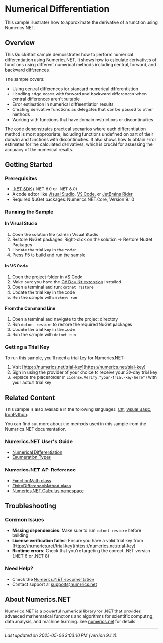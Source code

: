# Numerical Differentiation

This sample illustrates how to approximate the derivative of a function using Numerics.NET.

## Overview

This QuickStart sample demonstrates how to perform numerical differentiation using Numerics.NET. It shows how to 
calculate derivatives of functions using different numerical methods including central, forward, and 
backward differences.

The sample covers:
- Using central differences for standard numerical differentiation
- Handling edge cases with forward and backward differences when central differences aren't suitable
- Error estimation in numerical differentiation results
- Creating derivative functions as delegates that can be passed to other methods
- Working with functions that have domain restrictions or discontinuities

The code demonstrates practical scenarios where each differentiation method is most appropriate, 
including functions undefined on part of their domain and functions with discontinuities. It also shows 
how to obtain error estimates for the calculated derivatives, which is crucial for assessing the 
accuracy of the numerical results.


## Getting Started

### Prerequisites

- [.NET SDK](https://dotnet.microsoft.com/download) (.NET 6.0 or .NET 8.0)
- A code editor like [Visual Studio](https://visualstudio.microsoft.com/), [VS Code](https://code.visualstudio.com/), or [JetBrains Rider](https://www.jetbrains.com/rider/)
- Required NuGet packages: Numerics.NET.Core, Version 9.1.0

### Running the Sample

#### In Visual Studio
1. Open the solution file (.sln) in Visual Studio
2. Restore NuGet packages: Right-click on the solution → Restore NuGet Packages
3. Update the trial key in the code:
4. Press F5 to build and run the sample

#### In VS Code

1. Open the project folder in VS Code
2. Make sure you have the [C# Dev Kit extension](https://marketplace.visualstudio.com/items?itemName=ms-dotnettools.csdevkit) installed
3. Open a terminal and run: `dotnet restore`
4. Update the trial key in the code 
5. Run the sample with: `dotnet run`

#### From the Command Line

1. Open a terminal and navigate to the project directory
2. Run `dotnet restore` to restore the required NuGet packages
3. Update the trial key in the code
4. Run the sample with `dotnet run`

### Getting a Trial Key

To run this sample, you'll need a trial key for Numerics.NET:

1. Visit [https://numerics.net/trial-key](https://numerics.net/trial-key)
2. Sign in using the provider of your choice to receive your 30-day trial key
3. Replace the placeholder in `License.Verify("your-trial-key-here")` with your actual trial key

## Related Content

This sample is also available in the following languages: 
[C#](https://github.com/NumericsDotNet/quickstart-csharp/tree/net6.0/mathematics/calculus/numerical-differentiation), [Visual Basic](https://github.com/NumericsDotNet/quickstart-visualbasic/tree/net6.0/mathematics/calculus/numerical-differentiation), [IronPython](https://github.com/NumericsDotNet/quickstart-ironpython/tree/net6.0/mathematics/calculus/numerical-differentiation).

You can find out more about the methods used in this sample from the Numerics.NET documentation.

### Numerics.NET User's Guide

- [Numerical Differentiation](https://numerics.net/documentation/latest/mathematics/calculus/numerical-differentiation)
- [Enumeration Types](https://numerics.net/documentation/latest/mathematics/appendices/enumeration-types)

### Numerics.NET API Reference

- [FunctionMath class](https://numerics.net/documentation/latest/reference/numerics.net.functionmath)
- [FiniteDifferenceMethod class](https://numerics.net/documentation/latest/reference/numerics.net.calculus.finitedifferencemethod)
- [Numerics.NET.Calculus namespace](https://numerics.net/documentation/latest/reference/numerics.net.calculus)


## Troubleshooting

### Common Issues

- **Missing dependencies**: Make sure to run `dotnet restore` before building
- **License verification failed**: Ensure you have a valid trial key from [https://numerics.net/trial-key](https://numerics.net/trial-key)
- **Runtime errors**: Check that you're targeting the correct .NET version (.NET 6 or .NET 8)

### Need Help?

- Check the [Numerics.NET documentation](https://numerics.net/documentation/)
- Contact support at [support@numerics.net](mailto:support@numerics.net?subject=NumericalDifferentiation%20QuickStart%20Sample%20%28F%23%29)

## About Numerics.NET

Numerics.NET is a powerful numerical library for .NET that provides advanced mathematical 
functions and algorithms for scientific computing, data analysis, and machine learning.
See [numerics.net](https://numerics.net) for details.

---

_Last updated on 2025-05-06 3:03:10 PM (version 9.1.3)._
